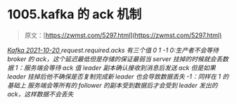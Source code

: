 <!--yml
category: 未分类
date: 0001-01-01 00:00:00
-->

# 1005.kafka 的 ack 机制

> 原文：[https://zwmst.com/5297.html](https://zwmst.com/5297.html)

   [ *Kafka* ](https://zwmst.com/kafka)*[ <time datetime="2021-10-21T01:14:30+08:00"> 2021-10-20 </time> ](https://zwmst.com/5297.html)  request.required.acks 有三个值 0 1 -1
0:生产者不会等待 broker 的 ack，这个延迟最低但是存储的保证最弱当 server 挂掉的时候就会丢数据
1：服务端会等待 ack 值 leader 副本确认接收到消息后发送 ack 但是如果 leader 挂掉后他不确保是否复制完成新 leader 也会导致数据丢失
-1：同样在 1 的基础上 服务端会等所有的 follower 的副本受到数据后才会受到 leader 发出的 ack，这样数据不会丢失*